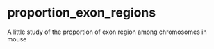 # proportion_exon_regions
A little study of the proportion of exon region among chromosomes in mouse
